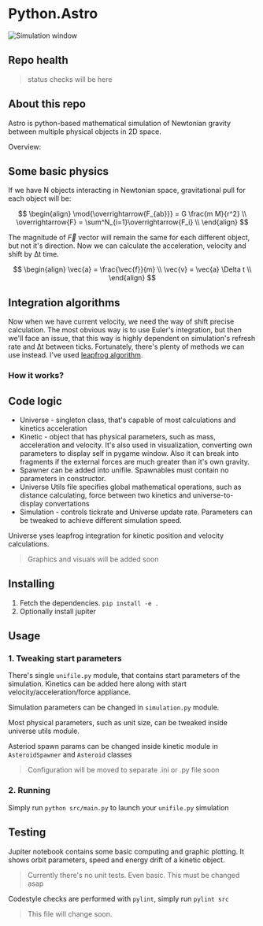 # Python.Astro

![Simulation window](https://github.com/user-attachments/assets/0b35ba48-3540-47d1-bdcb-a590008a3eff)


## Repo health

> status checks will be here

## About this repo

Astro is python-based mathematical simulation of Newtonian gravity between multiple physical objects in 2D space.

Overview:

## Some basic physics 

If we have N objects interacting in Newtonian space, gravitational pull for each object will be:

$$
\begin{align}
\mod{\overrightarrow{F_{ab}}} = G \frac{m M}{r^2} \\
\overrightarrow{F} = \sum^N_{i=1}\overrightarrow{F_i} \\
\end{align}
$$

The magnitude of $` \overrightarrow{F} `$ vector will remain the same for each different object, but not it's direction. Now we can calculate the acceleration, velocity and shift by ∆t time.

$$
\begin{align}
\vec{a} = \frac{\vec{f}}{m} \\
\vec{v} = \vec{a} \Delta t \\
\end{align}
$$

## Integration algorithms 

Now when we have current velocity, we need the way of shift precise calculation. 
The most obvious way is to use Euler's integration, but then we'll face an issue, that this way is highly dependent on 
simulation's refresh rate and ∆t between ticks. Fortunately, there's plenty of methods we can use instead.
I've used [leapfrog algorithm](https://en.wikipedia.org/wiki/Leapfrog_integration).

### How it works?



## Code logic

- Universe - singleton class, that's capable of most calculations and kinetics acceleration
- Kinetic - object that has physical parameters, such as mass, acceleration and velocity. It's also used in visualization, converting own parameters to display self in pygame window. Also it can break into fragments if the external forces are much greater than it's own gravity.
- Spawner can be added into unifile. Spawnables must contain no parameters in constructor.
- Universe Utils file specifies global mathematical operations, such as distance calculating, force between two kinetics and universe-to-display convertations
- Simulation - controls tickrate and Universe update rate. Parameters can be tweaked to achieve different simulation speed.

Universe yses leapfrog integration for kinetic position and velocity calculations.

> Graphics and visuals will be added soon

## Installing

1. Fetch the dependencies. `pip install -e .`
2. Optionally install jupiter

## Usage

### 1. Tweaking start parameters

There's single `unifile.py` module, that contains start parameters of the simulation. Kinetics can be added here along with start velocity/acceleration/force appliance. 

Simulation parameters can be changed in `simulation.py` module.

Most physical parameters, such as unit size, can be tweaked inside universe utils module.

Asteriod spawn params can be changed inside kinetic module in `AsteroidSpawner` and `Asteroid` classes

> Configuration will be moved to separate .ini or .py file soon

### 2. Running

Simply run `python src/main.py` to launch your `unifile.py` simulation

## Testing

Jupiter notebook contains some basic computing and graphic plotting. It shows orbit parameters, speed and energy drift of a kinetic object.

> Currently there's no unit tests. Even basic. This must be changed asap

Codestyle checks are performed with `pylint`, simply run `pylint src`

> This file will change soon. 
